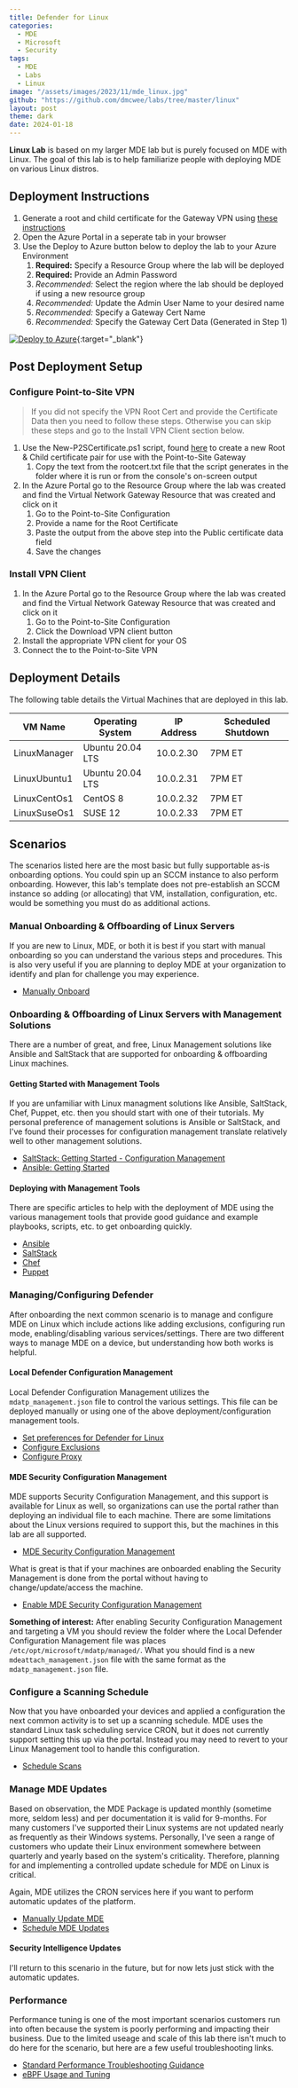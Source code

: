 ```yaml
---
title: Defender for Linux
categories:
  - MDE
  - Microsoft
  - Security
tags:
  - MDE
  - Labs
  - Linux
image: "/assets/images/2023/11/mde_linux.jpg"
github: "https://github.com/dmcwee/labs/tree/master/linux"
layout: post
theme: dark
date: 2024-01-18
---
```


**Linux Lab** is based on my larger MDE lab but is purely focused on MDE with Linux. The goal of this lab is to help familiarize people with deploying MDE on various Linux distros.
<!--more-->

## Deployment Instructions

1. Generate a root and child certificate for the Gateway VPN using [these instructions](../VPN-Setup)
1. Open the Azure Portal in a seperate tab in your browser
1. Use the Deploy to Azure button below to deploy the lab to your Azure Environment
    1. **Required:** Specify a Resource Group where the lab will be deployed
    1. **Required:** Provide an Admin Password
    1. *Recommended:* Select the region where the lab should be deployed if using a new resource group
    1. *Recommended:* Update the Admin User Name to your desired name
    1. *Recommended:* Specify a Gateway Cert Name 
    1. *Recommended:* Specify the Gateway Cert Data (Generated in Step 1)

[![Deploy to Azure](https://aka.ms/deploytoazurebutton)](https://portal.azure.com/#create/Microsoft.Template/uri/https%3A%2F%2Fraw.githubusercontent.com%2Fdmcwee%2Flabs%2Fdev%2FLinux%2Fazuredeploy.json){:target="_blank"}

## Post Deployment Setup

### Configure Point-to-Site VPN

> If you did not specify the VPN Root Cert and provide the Certificate Data then you need to follow these steps. Otherwise you can skip these steps and go to the Install VPN Client section below.

1. Use the New-P2SCertificate.ps1 script, found [here](https://raw.githubusercontent.com/dmcwee/labs/master/Common/scripts/New-P2SCertificate.ps1) to create a new Root & Child certificate pair for use with the Point-to-Site Gateway
    1. Copy the text from the rootcert.txt file that the script generates in the folder where it is run or from the console's on-screen output
1. In the Azure Portal go to the Resource Group where the lab was created and find the Virtual Network Gateway Resource that was created and click on it
    1. Go to the Point-to-Site Configuration
    1. Provide a name for the Root Certificate
    1. Paste the output from the above step into the Public certificate data field
    1. Save the changes

### Install VPN Client

1. In the Azure Portal go to the Resource Group where the lab was created and find the Virtual Network Gateway Resource that was created and click on it
    1. Go to the Point-to-Site Configuration
    1. Click the Download VPN client button
1. Install the appropriate VPN client for your OS
1. Connect the to the Point-to-Site VPN

## Deployment Details

The following table details the Virtual Machines that are deployed in this lab.

VM Name | Operating System | IP Address | Scheduled Shutdown
--- | --- | --- | ---
LinuxManager | Ubuntu 20.04 LTS | 10.0.2.30 | 7PM ET
LinuxUbuntu1 | Ubuntu 20.04 LTS | 10.0.2.31 | 7PM ET
LinuxCentOs1 | CentOS 8 | 10.0.2.32 | 7PM ET
LinuxSuseOs1 | SUSE 12 | 10.0.2.33 | 7PM ET

## Scenarios

The scenarios listed here are the most basic but fully supportable as-is onboarding options. You could spin up an SCCM instance to also perform onboarding. However, this lab's template does not pre-establish an SCCM instance so adding (or allocating) that VM, installation, configuration, etc. would be something you must do as additional actions.

### Manual Onboarding & Offboarding of Linux Servers

If you are new to Linux, MDE, or both it is best if you start with manual onboarding so you can understand the various steps and procedures. This is also very useful if you are planning to deploy MDE at your organization to identify and plan for challenge you may experience.

* [Manually Onboard](https://learn.microsoft.com/en-us/microsoft-365/security/defender-endpoint/linux-install-manually?view=o365-worldwide)

### Onboarding & Offboarding of Linux Servers with Management Solutions

There are a number of great, and free, Linux Management solutions like Ansible and SaltStack that are supported for onboarding & offboarding Linux machines.

#### Getting Started with Management Tools

If you are unfamiliar with Linux managment solutions like Ansible, SaltStack, Chef, Puppet, etc. then you should start with one of their tutorials. My personal preference of management solutions is Ansible or SaltStack, and I've found their processes for configuration management translate relatively well to other management solutions.

* [SaltStack: Getting Started - Configuration Management](https://docs.saltproject.io/en/getstarted/config/index.html)
* [Ansible: Getting Started](https://docs.ansible.com/ansible/latest/getting_started/index.html)

#### Deploying with Management Tools

There are specific articles to help with the deployment of MDE using the various management tools that provide good guidance and example playbooks, scripts, etc. to get onboarding quickly.

* [Ansible](https://learn.microsoft.com/en-us/microsoft-365/security/defender-endpoint/linux-install-with-ansible?view=o365-worldwide)
* [SaltStack](https://learn.microsoft.com/en-us/microsoft-365/security/defender-endpoint/linux-install-with-saltack?view=o365-worldwide)
* [Chef](https://learn.microsoft.com/en-us/microsoft-365/security/defender-endpoint/linux-deploy-defender-for-endpoint-with-chef?view=o365-worldwide)
* [Puppet](https://learn.microsoft.com/en-us/microsoft-365/security/defender-endpoint/linux-install-with-puppet?view=o365-worldwide)

### Managing/Configuring Defender

After onboarding the next common scenario is to manage and configure MDE on Linux which include actions like adding exclusions, configuring run mode, enabling/disabling various services/settings. There are two different ways to manage MDE on a device, but understanding how both works is helpful.

#### Local Defender Configuration Management

Local Defender Configuration Management utilizes the `mdatp_management.json` file to control the various settings. This file can be deployed manually or using one of the above deployment/configuration management tools. 

* [Set preferences for Defender for Linux](https://learn.microsoft.com/en-us/microsoft-365/security/defender-endpoint/linux-preferences?view=o365-worldwide)
* [Configure Exclusions](https://learn.microsoft.com/en-us/microsoft-365/security/defender-endpoint/linux-exclusions?view=o365-worldwide)
* [Configure Proxy](https://learn.microsoft.com/en-us/microsoft-365/security/defender-endpoint/linux-static-proxy-configuration?view=o365-worldwide)

#### MDE Security Configuration Management

MDE supports Security Configuration Management, and this support is available for Linux as well, so organizations can use the portal rather than deploying an individual file to each machine. There are some limitations about the Linux versions required to support this, but the machines in this lab are all supported.

* [MDE Security Configuration Management](https://learn.microsoft.com/en-us/mem/intune/protect/mde-security-integration?view=o365-worldwide)

What is great is that if your machines are onboarded enabling the Security Management is done from the portal without having to change/update/access the machine.

* [Enable MDE Security Configuration Management](https://learn.microsoft.com/en-us/mem/intune/protect/mde-security-integration?view=o365-worldwide#configure-your-tenant-to-support-defender-for-endpoint-security-settings-management)

**Something of interest:** After enabling Security Configuration Management and targeting a VM you should review the folder where the Local Defender Configuration Management file was places `/etc/opt/microsoft/mdatp/managed/`. What you should find is a new `mdeattach_management.json` file with the same format as the `mdatp_management.json` file.

### Configure a Scanning Schedule

Now that you have onboarded your devices and applied a configuration the next common activity is to set up a scanning schedule. MDE uses the standard Linux task scheduling service CRON, but it does not currently support setting this up via the portal. Instead you may need to revert to your Linux Management tool to handle this configuration.

* [Schedule Scans](https://learn.microsoft.com/en-us/microsoft-365/security/defender-endpoint/linux-schedule-scan-mde?view=o365-worldwide)

### Manage MDE Updates

Based on observation, the MDE Package is updated monthly (sometime more, seldom less) and per documentation it is valid for 9-months. For many customers I've supported their Linux systems are not updated nearly as frequently as their Windows systems. Personally, I've seen a range of customers who update their Linux environment somewhere between quarterly and yearly based on the system's criticality. Therefore, planning for and implementing a controlled update schedule for MDE on Linux is critical.

Again, MDE utilizes the CRON services here if you want to perform automatic updates of the platform.

* [Manually Update MDE](https://learn.microsoft.com/en-us/microsoft-365/security/defender-endpoint/linux-updates?view=o365-worldwide)
* [Schedule MDE Updates](https://learn.microsoft.com/en-us/microsoft-365/security/defender-endpoint/linux-update-mde-linux?view=o365-worldwide)

#### Security Intelligence Updates

I'll return to this scenario in the future, but for now lets just stick with the automatic updates.

### Performance

Performance tuning is one of the most important scenarios customers run into often because the system is poorly performing and impacting their business. Due to the limited useage and scale of this lab there isn't much to do here for the scenario, but here are a few useful troubleshooting links.

* [Standard Performance Troubleshooting Guidance](https://learn.microsoft.com/en-us/microsoft-365/security/defender-endpoint/run-analyzer-macos-linux?view=o365-worldwide)
* [eBPF Usage and Tuning](https://learn.microsoft.com/en-us/microsoft-365/security/defender-endpoint/linux-support-ebpf?view=o365-worldwide)